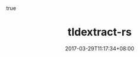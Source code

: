 ---
categories:
- project
date: 2017-03-29T11:17:34+08:00
external_link: "https://github.com/doomsplayer/tldextract-rs"
math: true
tags: []
title: tldextract-rs
---